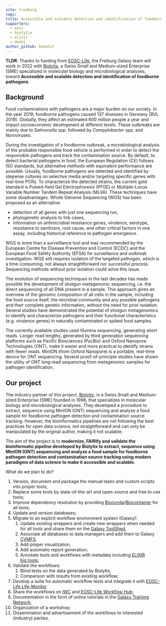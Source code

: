 ```yaml
---
site: freiburg
tags:
title: Accessible and scalable detection and identification of foodborne pathogens, a project with Biolytix and funded by EOSC-Life
supporters:
  - eosc
  - biolytix
  - elixir
  - denbi
author_github: bebatut
---
```


**TLDR**: Thanks to funding from [EOSC-Life](https://www.eosc-life.eu/), the
Freiburg Galaxy team will work in 2022 with
[Biolytix](https://www.biolytix.ch/en/), a Swiss Small and Medium-sized
Enterprise (SME) specialized in molecular biology and microbiological analyses,
toward **Accessible and scalable detection and identification of foodborne
pathogens**.

## Background

Food contaminations with pathogens are a major burden on our society. In the
year 2019, foodborne pathogens caused 137 diseases in Germany (BVL 2019).
Globally, they affect an estimated 600 million people a year and impact
socioeconomic development at different levels. These outbreaks are mainly due to
_Salmonella_ spp. followed by _Campylobacter_ spp. and Noroviruses.

During the investigation of a foodborne outbreak, a microbiological analysis of
the probable responsible food vehicle is performed in order to detect the
responsible pathogens and track the contamination source. By default, to detect
bacterial pathogens in food, the European Regulation (CE) follows ISO standards,
but alternative methods with equivalent performance are possible. Usually,
foodborne pathogens are detected and identified by stepwise cultures on
selective media and/or targeting specific genes with real-time PCRs. To
characterize the detected strains, the current gold standard is Pulsed-field Gel
Electrophoresis (PFGE) or Multiple-Locus Variable Number Tandem Repeat Analysis
(MLVA). These techniques have some disadvantages. Whole Genome Sequencing (WGS)
has been proposed as an alternative:

- detection of all genes with just one sequencing run,
- phylogenetic analysis to link cases,
- information on antimicrobial resistance genes, virulence, serotype, resistance
  to sanitizers, root cause, and other critical factors in one assay, including
  historical reference to pathogen emergence.

WGS is more than a surveillance tool and was recommended by the European Centre
for Disease Prevention and Control (ECDC) and the European Food Safety Authority
(EFSA) for surveillance and outbreak investigation. WGS still requires isolation
of the targeted pathogen, which is a time-consuming, not always straightforward
nor successful process. Sequencing methods without prior isolation could solve
this issue.

The evolution of sequencing techniques in the last decades has made possible the
development of shotgun metagenomic sequencing, i.e. the direct sequencing of all
DNA present in a sample. This approach gives an overview of the genomic
composition of all cells in the sample, including the food source itself, the
microbial community and any possible pathogens and their complete genetic
information, without the need for prior isolation. Several studies have
demonstrated the potential of shotgun metagenomics to identify and characterize
pathogens and their functional characteristics (e.g. virulence genes) in
naturally contaminated or spiked food samples.

The currently available studies used Illumina sequencing, generating short
reads. Longer read lengths, generated by third generation sequencing platforms
such as Pacific Biosciences (PacBio) and Oxford Nanopore Technologies (ONT),
make it easier and more practical to identify strains with fewer reads. MinION
(from Oxford Nanopore) is a portable, real-time device for ONT sequencing.
Several proof-of-principle studies have shown the utility of ONT long read
sequencing from metagenomic samples for pathogen identification.

## Our project

The industry partner of this project, [Biolytix](https://www.biolytix.ch/en/),
is a Swiss Small and Medium-sized Enterprise (SME) founded in 1998, that
specializes in molecular biology and microbiological analyses. They developed a
procedure to extract, sequence using MinION (ONT) sequencing and analyze a food
sample for foodborne pathogen detection and contamination source tracking.
However, the bioinformatics pipelines are not following the best practices for
open data science, not straightforward and can only be manipulated by the
original author, making it not scalable.

The aim of the project is to **modernize, FAIRify and validate the bioinformatic
pipeline developed by Biolytix to extract, sequence using MinION (ONT)
sequencing and analyze a food sample for foodborne pathogen detection and
contamination source tracking using modern paradigms of data science to make it
accessible and scalable.**

What do we plan to do?

1. Version, document and package the manual tasks and custom scripts into proper
   tools;
2. Replace some tools by state-of-the-art and open-source and free to use tools;
3. Improve dependency resolution by providing
   [Bioconda](https://bioconda.github.io/)/[Biocontainer](https://biocontainers.pro/)
   for all tools;
4. Update and version databases;
5. Migrate to an explicit workflow environment system (Galaxy):
   1. Update existing wrappers and create new wrappers when needed for all tools
      and share them on the [Galaxy ToolShed](https://toolshed.g2.bx.psu.edu/),
   2. Associate all databases to data managers and add them to Galaxy
      [CVMFS](https://cernvm.cern.ch/fs/),
   3. Add proper visualization,
   4. Add automatic report generation;
   5. Annotate tools and workflows with metadata including
      [ELIXIR bio.tools](https://bio.tools/);
6. Validate the workflows:
   1. Blind tests on the data generated by Biolytix,
   2. Comparison with results from existing workflow;
7. Develop a suite for automatic workflow tests and integrate it with
   [EOSC-Life Life-Monitor](https://lifemonitor.eu/)
8. Share the workflows on [IWC](https://github.com/galaxyproject/iwc) and
   [EOSC-Life Workflow Hub](https://workflowhub.eu/);
9. Documentation in the form of online tutorials in the
   [Galaxy Training Network](https://training.galaxyproject.org/);
10. Organization of a workshop;
11. Dissemination and advertisement of the workflows to interested (industry)
    parties.
